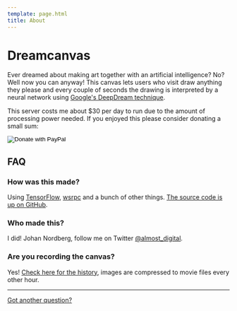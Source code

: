 ```yaml
---
template: page.html
title: About
---
```


# Dreamcanvas

Ever dreamed about making art together with an artificial intelligence? No? Well now you can anyway! This canvas lets users who visit draw anything they please and every couple of seconds the drawing is interpreted by a neural network using [Google's DeepDream technique](https://en.wikipedia.org/wiki/DeepDream).

This server costs me about $30 per day to run due to the amount of processing power needed. If you enjoyed this please consider donating a small sum:

<div id="donation-buttons">
<script src="//blockr.io/js_external/coinwidget/coin.js"></script>
<script>CoinWidgetCom.go({
    wallet_address: \`1DreamTXogBHggAn9rR6MxU57ZGxe3yJqK\`,
    currency: \`bitcoin\`,
    counter: \`count\`,
    lbl_button: \`Donate\`,
    lbl_count: \`donations\`,
    lbl_amount: \`BTC\`,
    lbl_address: \`Use address below to donate. Thanks!\`,
    qrcode: true,
    alignment: \`bl\`,
    decimals: 8,
    size: \`small\`,
    color: \`dark\`,
    countdownFrom: \`0\`,
    element: \`#coinwidget-bitcoin-1DreamTXogBHggAn9rR6MxU57ZGxe3yJqK\`
});</script>
<div class="button" id="coinwidget-bitcoin-1DreamTXogBHggAn9rR6MxU57ZGxe3yJqK"></div>
<div class="button" style="margin-top: .3em">
    <form action="https://www.paypal.com/cgi-bin/webscr" method="post" target="_top">
    <input type="hidden" name="cmd" value="_s-xclick">
    <input type="hidden" name="hosted_button_id" value="LMHBUBVMDKL7U">
    <input type="image" src="https://www.paypalobjects.com/en_GB/i/btn/btn_donate_SM.gif" border="0" name="submit" alt="Donate with PayPal">
    </form>
</div>
</div>

## FAQ

### How was this made?

Using [TensorFlow](https://www.tensorflow.org), [wsrpc](https://github.com/jnordberg/wsrpc) and a bunch of other things. [The source code is up on GitHub](https://github.com/jnordberg/dreamcanvas).

### Who made this?

I did! Johan Nordberg, follow me on Twitter [@almost_digital](https://twitter.com/almost_digital).

### Are you recording the canvas?

Yes! [Check here for the history](https://dream.almost.digital/history), images are compressed to movie files every other hour.

---

[Got another question?](mailto:dreamcanvas@johan-nordberg.com)
